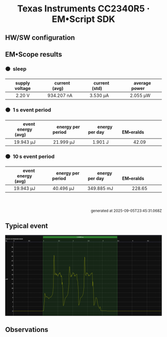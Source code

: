 
<h1 align="center">Texas Instruments CC2340R5 · EM&bull;Script SDK</h1>

## HW/SW configuration

## EM&bull;Scope results

<!-- @emscope-pack:start -->


### 🟠&ensp;sleep

| supply voltage | &emsp;current (avg)&emsp; | &emsp;current (std)&emsp; | &emsp;average power&emsp;
|:---:|:---:|:---:|:---:|
| 2.20 V | 934.207 nA |   3.530 µA |   2.055 µW |

### 🟠&ensp;1&thinsp;s event period

| &emsp;&emsp;event energy (avg)&emsp;&emsp; | &emsp;&emsp;energy per period&emsp;&emsp; | &emsp;&emsp;energy per day&emsp;&emsp; | &emsp;&emsp;&emsp;**EM&bull;eralds**&emsp;&emsp;&emsp;
|:---:|:---:|:---:|:---:|
|  19.943 µJ |  21.999 µJ |   1.901 J | 42.09 |

### 🟠&ensp;10&thinsp;s event period

| &emsp;&emsp;event energy (avg)&emsp;&emsp; | &emsp;&emsp;energy per period&emsp;&emsp; | &emsp;&emsp;energy per day&emsp;&emsp; | &emsp;&emsp;&emsp;**EM&bull;eralds**&emsp;&emsp;&emsp;
|:---:|:---:|:---:|:---:|
|  19.943 µJ |  40.496 µJ | 349.885 mJ | 228.65 |

<br>
<p align="right"><sub>generated at 2025-09-05T23:45:31.068Z</sub></p>
    

<!-- @emscope-pack:end -->

## Typical event

<p align="center">
    <img src="event-D.png" alt="Event" width="900">
</p>

## Observations

